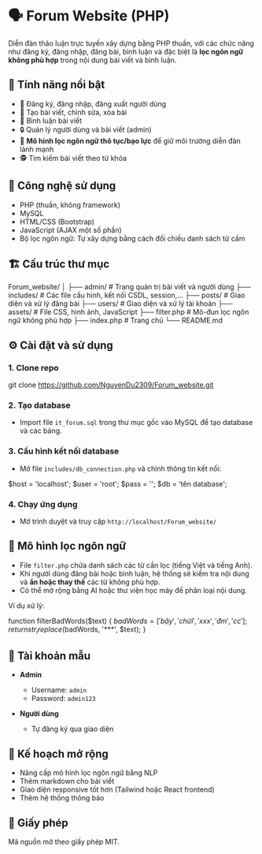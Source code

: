 # 🗣️ Forum Website (PHP)

Diễn đàn thảo luận trực tuyến xây dựng bằng PHP thuần, với các chức năng như đăng ký, đăng nhập, đăng bài, bình luận và đặc biệt là **lọc ngôn ngữ không phù hợp** trong nội dung bài viết và bình luận.

## 🚀 Tính năng nổi bật

- 👥 Đăng ký, đăng nhập, đăng xuất người dùng
- 📝 Tạo bài viết, chỉnh sửa, xóa bài
- 💬 Bình luận bài viết
- 🔒 Quản lý người dùng và bài viết (admin)
- 🧹 **Mô hình lọc ngôn ngữ thô tục/bạo lực** để giữ môi trường diễn đàn lành mạnh
- 🕵️ Tìm kiếm bài viết theo từ khóa

## 🧠 Công nghệ sử dụng

- PHP (thuần, không framework)
- MySQL
- HTML/CSS (Bootstrap)
- JavaScript (AJAX một số phần)
- Bộ lọc ngôn ngữ: Tự xây dựng bằng cách đối chiếu danh sách từ cấm

## 🏗️ Cấu trúc thư mục

Forum_website/
│
├── admin/               # Trang quản trị bài viết và người dùng
├── includes/            # Các file cấu hình, kết nối CSDL, session,...
├── posts/               # Giao diện và xử lý đăng bài
├── users/               # Giao diện và xử lý tài khoản
├── assets/              # File CSS, hình ảnh, JavaScript
├── filter.php           # Mô-đun lọc ngôn ngữ không phù hợp
├── index.php            # Trang chủ
└── README.md

## ⚙️ Cài đặt và sử dụng

### 1. Clone repo

git clone https://github.com/NguyenDu2309/Forum_website.git

### 2. Tạo database

- Import file `it_forum.sql` trong thư mục gốc vào MySQL để tạo database và các bảng.

### 3. Cấu hình kết nối database

- Mở file `includes/db_connection.php` và chỉnh thông tin kết nối:

$host = 'localhost';
$user = 'root';
$pass = '';
$db = 'tên database';

### 4. Chạy ứng dụng

- Mở trình duyệt và truy cập `http://localhost/Forum_website/`

## 🧼 Mô hình lọc ngôn ngữ

- File `filter.php` chứa danh sách các từ cần lọc (tiếng Việt và tiếng Anh).
- Khi người dùng đăng bài hoặc bình luận, hệ thống sẽ kiểm tra nội dung và **ẩn hoặc thay thế** các từ không phù hợp.
- Có thể mở rộng bằng AI hoặc thư viện học máy để phân loại nội dung.

Ví dụ xử lý:

function filterBadWords($text) {
    $badWords = ['bậy', 'chửi', 'xxx', 'đm', 'cc'];
    return str_ireplace($badWords, '***', $text);
}

## 🔐 Tài khoản mẫu

- **Admin**
  - Username: `admin`
  - Password: `admin123`

- **Người dùng**
  - Tự đăng ký qua giao diện

## 📌 Kế hoạch mở rộng

- Nâng cấp mô hình lọc ngôn ngữ bằng NLP
- Thêm markdown cho bài viết
- Giao diện responsive tốt hơn (Tailwind hoặc React frontend)
- Thêm hệ thống thông báo

## 📄 Giấy phép

Mã nguồn mở theo giấy phép MIT.

